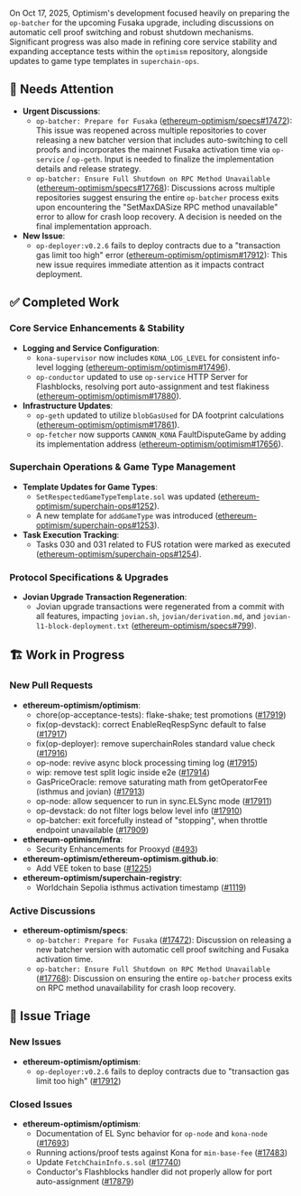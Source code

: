 On Oct 17, 2025, Optimism's development focused heavily on preparing the `op-batcher` for the upcoming Fusaka upgrade, including discussions on automatic cell proof switching and robust shutdown mechanisms. Significant progress was also made in refining core service stability and expanding acceptance tests within the `optimism` repository, alongside updates to game type templates in `superchain-ops`.

## 🚨 Needs Attention
- **Urgent Discussions**:
    - `op-batcher: Prepare for Fusaka` ([ethereum-optimism/specs#17472](https://github.com/ethereum-optimism/specs/issues/17472)): This issue was reopened across multiple repositories to cover releasing a new batcher version that includes auto-switching to cell proofs and incorporates the mainnet Fusaka activation time via `op-service` / `op-geth`. Input is needed to finalize the implementation details and release strategy.
    - `op-batcher: Ensure Full Shutdown on RPC Method Unavailable` ([ethereum-optimism/specs#17768](https://github.com/ethereum-optimism/specs/issues/17768)): Discussions across multiple repositories suggest ensuring the entire `op-batcher` process exits upon encountering the "SetMaxDASize RPC method unavailable" error to allow for crash loop recovery. A decision is needed on the final implementation approach.
- **New Issue**:
    - `op-deployer:v0.2.6` fails to deploy contracts due to a "transaction gas limit too high" error ([ethereum-optimism/optimism#17912](https://github.com/ethereum-optimism/optimism/issues/17912)): This new issue requires immediate attention as it impacts contract deployment.

## ✅ Completed Work
### Core Service Enhancements & Stability
- **Logging and Service Configuration**:
    - `kona-supervisor` now includes `KONA_LOG_LEVEL` for consistent info-level logging ([ethereum-optimism/optimism#17496](https://github.com/ethereum-optimism/optimism/pull/17496)).
    - `op-conductor` updated to use `op-service` HTTP Server for Flashblocks, resolving port auto-assignment and test flakiness ([ethereum-optimism/optimism#17880](https://github.com/ethereum-optimism/optimism/pull/17880)).
- **Infrastructure Updates**:
    - `op-geth` updated to utilize `blobGasUsed` for DA footprint calculations ([ethereum-optimism/optimism#17861](https://github.com/ethereum-optimism/optimism/pull/17861)).
    - `op-fetcher` now supports `CANNON_KONA` FaultDisputeGame by adding its implementation address ([ethereum-optimism/optimism#17656](https://github.com/ethereum-optimism/optimism/pull/17656)).

### Superchain Operations & Game Type Management
- **Template Updates for Game Types**:
    - `SetRespectedGameTypeTemplate.sol` was updated ([ethereum-optimism/superchain-ops#1252](https://github.com/ethereum-optimism/superchain-ops/pull/1252)).
    - A new template for `addGameType` was introduced ([ethereum-optimism/superchain-ops#1253](https://github.com/ethereum-optimism/superchain-ops/pull/1253)).
- **Task Execution Tracking**:
    - Tasks 030 and 031 related to FUS rotation were marked as executed ([ethereum-optimism/superchain-ops#1254](https://github.com/ethereum-optimism/superchain-ops/pull/1254)).

### Protocol Specifications & Upgrades
- **Jovian Upgrade Transaction Regeneration**:
    - Jovian upgrade transactions were regenerated from a commit with all features, impacting `jovian.sh`, `jovian/derivation.md`, and `jovian-l1-block-deployment.txt` ([ethereum-optimism/specs#799](https://github.com/ethereum-optimism/specs/pull/799)).

## 🏗️ Work in Progress
### New Pull Requests
- **ethereum-optimism/optimism**:
    - chore(op-acceptance-tests): flake-shake; test promotions ([#17919](https://github.com/ethereum-optimism/optimism/pull/17919))
    - fix(op-devstack): correct EnableReqRespSync default to false ([#17917](https://github.com/ethereum-optimism/optimism/pull/17917))
    - fix(op-deployer): remove superchainRoles standard value check ([#17916](https://github.com/ethereum-optimism/optimism/pull/17916))
    - op-node: revive async block processing timing log ([#17915](https://github.com/ethereum-optimism/optimism/pull/17915))
    - wip: remove test split logic inside e2e ([#17914](https://github.com/ethereum-optimism/optimism/pull/17914))
    - GasPriceOracle: remove saturating math from getOperatorFee (isthmus and jovian) ([#17913](https://github.com/ethereum-optimism/optimism/pull/17913))
    - op-node: allow sequencer to run in sync.ELSync mode ([#17911](https://github.com/ethereum-optimism/optimism/pull/17911))
    - op-devstack: do not filter logs below level info ([#17910](https://github.com/ethereum-optimism/optimism/pull/17910))
    - op-batcher: exit forcefully instead of "stopping", when throttle endpoint unavailable ([#17909](https://github.com/ethereum-optimism/optimism/pull/17909))
- **ethereum-optimism/infra**:
    - Security Enhancements for Prooxyd ([#493](https://github.com/ethereum-optimism/infra/pull/493))
- **ethereum-optimism/ethereum-optimism.github.io**:
    - Add VEE token to base ([#1225](https://github.com/ethereum-optimism/ethereum-optimism.github.io/pull/1225))
- **ethereum-optimism/superchain-registry**:
    - Worldchain Sepolia isthmus activation timestamp ([#1119](https://github.com/ethereum-optimism/superchain-registry/pull/1119))

### Active Discussions
- **ethereum-optimism/specs**:
    - `op-batcher: Prepare for Fusaka` ([#17472](https://github.com/ethereum-optimism/specs/issues/17472)): Discussion on releasing a new batcher version with automatic cell proof switching and Fusaka activation time.
    - `op-batcher: Ensure Full Shutdown on RPC Method Unavailable` ([#17768](https://github.com/ethereum-optimism/specs/issues/17768)): Discussion on ensuring the entire `op-batcher` process exits on RPC method unavailability for crash loop recovery.

## 🐞 Issue Triage
### New Issues
- **ethereum-optimism/optimism**:
    - `op-deployer:v0.2.6` fails to deploy contracts due to "transaction gas limit too high" ([#17912](https://github.com/ethereum-optimism/optimism/issues/17912))

### Closed Issues
- **ethereum-optimism/optimism**:
    - Documentation of EL Sync behavior for `op-node` and `kona-node` ([#17693](https://github.com/ethereum-optimism/optimism/issues/17693))
    - Running actions/proof tests against Kona for `min-base-fee` ([#17483](https://github.com/ethereum-optimism/optimism/issues/17483))
    - Update `FetchChainInfo.s.sol` ([#17740](https://github.com/ethereum-optimism/optimism/issues/17740))
    - Conductor's Flashblocks handler did not properly allow for port auto-assignment ([#17879](https://github.com/ethereum-optimism/optimism/issues/17879))